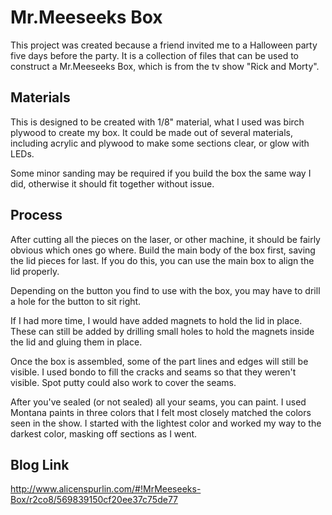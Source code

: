 # Mr.Meeseeks Box

This project was created because a friend invited me to a Halloween party five days before the party. It is a collection of files that can be used to construct a Mr.Meeseeks Box, which is from the tv show "Rick and Morty".

## Materials

This is designed to be created with 1/8" material, what I used was birch plywood to create my box. It could be made out of several materials, including acrylic and plywood to make some sections clear, or glow with LEDs.

Some minor sanding may be required if you build the box the same way I did, otherwise it should fit together without issue.

## Process

After cutting all the pieces on the laser, or other machine, it should be fairly obvious which ones go where. Build the main body of the box first, saving the lid pieces for last. If you do this, you can use the main box to align the lid properly.

Depending on the button you find to use with the box, you may have to drill a hole for the button to sit right.

If I had more time, I would have added magnets to hold the lid in place. These can still be added by drilling small holes to hold the magnets inside the lid and gluing them in place.

Once the box is assembled, some of the part lines and edges will still be visible. I used bondo to fill the cracks and seams so that they weren't visible. Spot putty could also work to cover the seams.

After you've sealed (or not sealed) all your seams, you can paint. I used Montana paints in three colors that I felt most  closely matched the colors seen in the show. I started with the lightest color and worked my way to the darkest color, masking off sections as I went.

## Blog Link

http://www.alicenspurlin.com/#!MrMeeseeks-Box/r2co8/569839150cf20ee37c75de77
